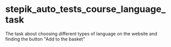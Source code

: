 # stepik_auto_tests_course_language_task
The task about choosing different types of language on the website and finding the button "Add to the basket"
